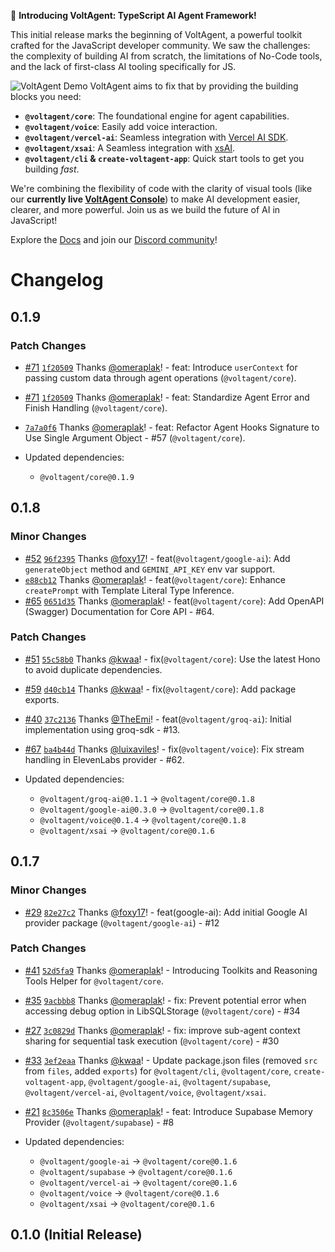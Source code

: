 🚀 **Introducing VoltAgent: TypeScript AI Agent Framework!**

This initial release marks the beginning of VoltAgent, a powerful toolkit crafted for the JavaScript developer community. We saw the challenges: the complexity of building AI from scratch, the limitations of No-Code tools, and the lack of first-class AI tooling specifically for JS.

![VoltAgent Demo](https://cdn.voltagent.dev/readme/demo.gif)
VoltAgent aims to fix that by providing the building blocks you need:

- **`@voltagent/core`**: The foundational engine for agent capabilities.
- **`@voltagent/voice`**: Easily add voice interaction.
- **`@voltagent/vercel-ai`**: Seamless integration with [Vercel AI SDK](https://sdk.vercel.ai/docs/introduction).
- **`@voltagent/xsai`**: A Seamless integration with [xsAI](https://xsai.js.org/).
- **`@voltagent/cli` & `create-voltagent-app`**: Quick start tools to get you building _fast_.

We're combining the flexibility of code with the clarity of visual tools (like our **currently live [VoltAgent Console](https://console.voltagent.dev/)**) to make AI development easier, clearer, and more powerful. Join us as we build the future of AI in JavaScript!

Explore the [Docs](https://voltagent.dev/docs/) and join our [Discord community](https://s.voltagent.dev/discord)!

# Changelog

## 0.1.9

### Patch Changes

- [#71](https://github.com/VoltAgent/voltagent/pull/71) [`1f20509`](https://github.com/VoltAgent/voltagent/commit/1f20509528fc2cb2ba00f86d649848afae34af04) Thanks [@omeraplak](https://github.com/omeraplak)! - feat: Introduce `userContext` for passing custom data through agent operations (`@voltagent/core`).
- [#71](https://github.com/VoltAgent/voltagent/pull/71) [`1f20509`](https://github.com/VoltAgent/voltagent/commit/1f20509528fc2cb2ba00f86d649848afae34af04) Thanks [@omeraplak](https://github.com/omeraplak)! - feat: Standardize Agent Error and Finish Handling (`@voltagent/core`).
- [`7a7a0f6`](https://github.com/VoltAgent/voltagent/commit/7a7a0f672adbe42635c3edc5f0a7f282575d0932) Thanks [@omeraplak](https://github.com/omeraplak)! - feat: Refactor Agent Hooks Signature to Use Single Argument Object - #57 (`@voltagent/core`).

- Updated dependencies:
  - `@voltagent/core@0.1.9`

## 0.1.8

### Minor Changes

- [#52](https://github.com/VoltAgent/voltagent/pull/52) [`96f2395`](https://github.com/VoltAgent/voltagent/commit/96f239548a207d8cf34694999129980a7998f6e1) Thanks [@foxy17](https://github.com/foxy17)! - feat(`@voltagent/google-ai`): Add `generateObject` method and `GEMINI_API_KEY` env var support.
- [`e88cb12`](https://github.com/VoltAgent/voltagent/commit/e88cb1249c4189ced9e245069bed5eab71cdd894) Thanks [@omeraplak](https://github.com/omeraplak)! - feat(`@voltagent/core`): Enhance `createPrompt` with Template Literal Type Inference.
- [#65](https://github.com/VoltAgent/voltagent/pull/65) [`0651d35`](https://github.com/VoltAgent/voltagent/commit/0651d35442cda32b6057f8b7daf7fd8655a9a2a4) Thanks [@omeraplak](https://github.com/omeraplak)! - feat(`@voltagent/core`): Add OpenAPI (Swagger) Documentation for Core API - #64.

### Patch Changes

- [#51](https://github.com/VoltAgent/voltagent/pull/51) [`55c58b0`](https://github.com/VoltAgent/voltagent/commit/55c58b0da12dd94a3095aad4bc74c90757c98db4) Thanks [@kwaa](https://github.com/kwaa)! - fix(`@voltagent/core`): Use the latest Hono to avoid duplicate dependencies.
- [#59](https://github.com/VoltAgent/voltagent/pull/59) [`d40cb14`](https://github.com/VoltAgent/voltagent/commit/d40cb14860a5abe8771e0b91200d10f522c62881) Thanks [@kwaa](https://github.com/kwaa)! - fix(`@voltagent/core`): Add package exports.
- [#40](https://github.com/VoltAgent/voltagent/pull/40) [`37c2136`](https://github.com/VoltAgent/voltagent/commit/37c21367da7dd639c0854a14a933f7904dca3908) Thanks [@TheEmi](https://github.com/TheEmi)! - feat(`@voltagent/groq-ai`): Initial implementation using groq-sdk - #13.
- [#67](https://github.com/VoltAgent/voltagent/pull/67) [`ba4b44d`](https://github.com/VoltAgent/voltagent/commit/ba4b44d61262d795f2afb7951be259bd4b4bec40) Thanks [@luixaviles](https://github.com/luixaviles)! - fix(`@voltagent/voice`): Fix stream handling in ElevenLabs provider - #62.

- Updated dependencies:
  - `@voltagent/groq-ai@0.1.1` -> `@voltagent/core@0.1.8`
  - `@voltagent/google-ai@0.3.0` -> `@voltagent/core@0.1.8`
  - `@voltagent/voice@0.1.4` -> `@voltagent/core@0.1.8`
  - `@voltagent/xsai` -> `@voltagent/core@0.1.6`

## 0.1.7

### Minor Changes

- [#29](https://github.com/VoltAgent/voltagent/pull/29) [`82e27c2`](https://github.com/VoltAgent/voltagent/commit/82e27c2bcd19fbf476d7812b91df3ab399a03357) Thanks [@foxy17](https://github.com/foxy17)! - feat(google-ai): Add initial Google AI provider package (`@voltagent/google-ai`) - #12

### Patch Changes

- [#41](https://github.com/VoltAgent/voltagent/pull/41) [`52d5fa9`](https://github.com/VoltAgent/voltagent/commit/52d5fa94045481dc43dc260a40b701606190585c) Thanks [@omeraplak](https://github.com/omeraplak)! - Introducing Toolkits and Reasoning Tools Helper for `@voltagent/core`.

- [#35](https://github.com/VoltAgent/voltagent/pull/35) [`9acbbb8`](https://github.com/VoltAgent/voltagent/commit/9acbbb898a517902cbdcb7ae7a8460e9d35f3dbe) Thanks [@omeraplak](https://github.com/omeraplak)! - fix: Prevent potential error when accessing debug option in LibSQLStorage (`@voltagent/core`) - #34

- [#27](https://github.com/VoltAgent/voltagent/pull/27) [`3c0829d`](https://github.com/VoltAgent/voltagent/commit/3c0829dcec4db9596147b583a9cf2d4448bc30f1) Thanks [@omeraplak](https://github.com/omeraplak)! - fix: improve sub-agent context sharing for sequential task execution (`@voltagent/core`) - #30

- [#33](https://github.com/VoltAgent/voltagent/pull/33) [`3ef2eaa`](https://github.com/VoltAgent/voltagent/commit/3ef2eaa9661e8ecfebf17af56b09af41285d0ca9) Thanks [@kwaa](https://github.com/kwaa)! - Update package.json files (removed `src` from `files`, added `exports`) for `@voltagent/cli`, `@voltagent/core`, `create-voltagent-app`, `@voltagent/google-ai`, `@voltagent/supabase`, `@voltagent/vercel-ai`, `@voltagent/voice`, `@voltagent/xsai`.

- [#21](https://github.com/VoltAgent/voltagent/pull/21) [`8c3506e`](https://github.com/VoltAgent/voltagent/commit/8c3506e27486ac371192ef9ffb6a997e8e1692e9) Thanks [@omeraplak](https://github.com/omeraplak)! - feat: Introduce Supabase Memory Provider (`@voltagent/supabase`) - #8

- Updated dependencies:
  - `@voltagent/google-ai` -> `@voltagent/core@0.1.6`
  - `@voltagent/supabase` -> `@voltagent/core@0.1.6`
  - `@voltagent/vercel-ai` -> `@voltagent/core@0.1.6`
  - `@voltagent/voice` -> `@voltagent/core@0.1.6`
  - `@voltagent/xsai` -> `@voltagent/core@0.1.6`

## 0.1.0 (Initial Release)
